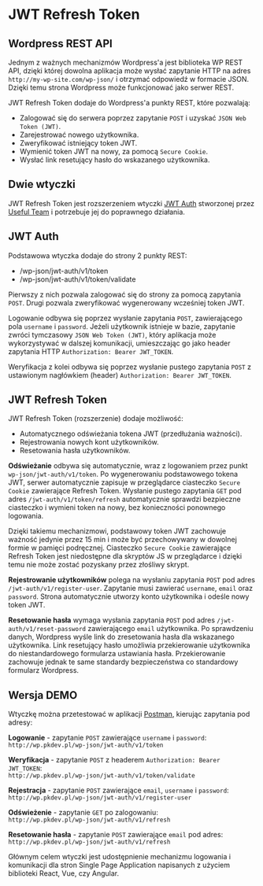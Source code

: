 # JWT Refresh Token

## Wordpress REST API

Jednym z ważnych mechanizmów Wordpress'a jest biblioteka WP REST API, dzięki której dowolna aplikacja może wysłać zapytanie HTTP na adres `http://my-wp-site.com/wp-json/` i otrzymać odpowiedź w formacie JSON.  Dzięki temu strona Wordpress może funkcjonować jako serwer REST.

JWT Refresh Token dodaje do Wordpress'a punkty REST, które pozwalają:
* Zalogować się do serwera poprzez zapytanie `POST` i uzyskać `JSON Web Token (JWT)`.
* Zarejestrować nowego użytkownika.
* Zweryfikować istniejący token JWT.
* Wymienić token JWT na nowy, za pomocą `Secure Cookie`.
* Wysłać link resetujący hasło do wskazanego użytkownika.

## Dwie wtyczki

JWT Refresh Token jest rozszerzeniem wtyczki [JWT Auth](https://wordpress.org/plugins/jwt-auth/) stworzonej przez [Useful Team](https://usefulteam.com/) i potrzebuje jej do poprawnego działania.

## JWT Auth
Podstawowa wtyczka dodaje do strony 2 punkty REST:
* /wp-json/jwt-auth/v1/token
* /wp-json/jwt-auth/v1/token/validate

Pierwszy z nich pozwala zalogować się do strony za pomocą zapytania `POST`.  Drugi pozwala zweryfikować wygenerowany wcześniej token JWT.

Logowanie odbywa się poprzez wysłanie zapytania `POST`, zawierającego pola `username` i `password`. Jeżeli użytkownik istnieje w bazie, zapytanie zwróci tymczasowy `JSON Web Token (JWT)`, który aplikacja może wykorzystywać w dalszej komunikacji, umieszczając go jako header zapytania HTTP `Authorization: Bearer JWT_TOKEN`.

Weryfikacja z kolei odbywa się poprzez wysłanie pustego zapytania `POST` z ustawionym nagłówkiem (header) `Authorization: Bearer JWT_TOKEN`.

## JWT Refresh Token
JWT Refresh Token (rozszerzenie) dodaje możliwość:
* Automatycznego odświeżania tokena JWT (przedłużania ważności).
* Rejestrowania nowych kont użytkowników.
* Resetowania hasła użytkowników.

**Odświeżanie** odbywa się automatycznie, wraz z logowaniem przez punkt `wp-json/jwt-auth/v1/token`. Po wygenerowaniu podstawowego tokena JWT, serwer automatycznie zapisuje w przeglądarce ciasteczko `Secure Cookie` zawierające Refresh Token.   Wysłanie pustego zapytania `GET` pod adres `/jwt-auth/v1/token/refresh` automatycznie sprawdzi bezpieczne ciasteczko i wymieni token na nowy, bez konieczności ponownego logowania. 

Dzięki takiemu mechanizmowi, podstawowy token JWT zachowuje ważność jedynie przez 15 min i może być przechowywany w dowolnej formie w pamięci podręcznej. Ciasteczko `Secure Cookie` zawierające Refresh Token jest niedostępne dla skryptów JS w przeglądarce i dzięki temu nie może zostać pozyskany przez złośliwy skrypt.

**Rejestrowanie użytkowników** polega na wysłaniu zapytania `POST` pod adres `/jwt-auth/v1/register-user`. Zapytanie musi zawierać `username`, `email` oraz `password`. Strona automatycznie utworzy konto użytkownika i odeśle nowy token JWT.

**Resetowanie hasła** wymaga wysłania zapytania `POST` pod adres `/jwt-auth/v1/reset-password` zawierającego `email` użytkownika. Po sprawdzeniu danych, Wordpress wyśle link do zresetowania hasła dla wskazanego użytkownika. Link resetujący hasło umożliwia przekierowanie użytkownika do niestandardowego formularza ustawiania hasła. Przekierowanie zachowuje jednak te same standardy bezpieczeństwa co standardowy formularz Wordpress.

## Wersja DEMO
Wtyczkę można przetestować w aplikacji [Postman](https://postman.com), kierując zapytania pod adresy:

**Logowanie** - zapytanie `POST` zawierające `username` i `password`:  
```http://wp.pkdev.pl/wp-json/jwt-auth/v1/token```

**Weryfikacja** - zapytanie `POST` z headerem `Authorization: Bearer JWT_TOKEN`:  
```http://wp.pkdev.pl/wp-json/jwt-auth/v1/token/validate```

**Rejestracja** - zapytanie `POST` zawierające `email`, `username` i `password`:  
```http://wp.pkdev.pl/wp-json/jwt-auth/v1/register-user```

**Odświeżenie** - zapytanie `GET` po zalogowaniu:  
```http://wp.pkdev.pl/wp-json/jwt-auth/v1/refresh```

**Resetowanie hasła** - zapytanie `POST` zawierające `email` pod adres:  
```http://wp.pkdev.pl/wp-json/jwt-auth/v1/refresh```

Głównym celem wtyczki jest udostępnienie mechanizmu logowania i komunikacji dla stron Single Page Application napisanych z użyciem biblioteki React, Vue, czy Angular.
